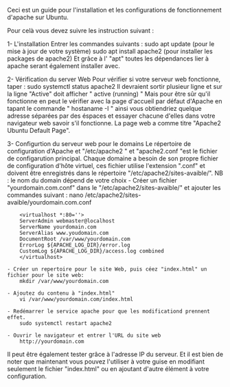 Ceci est un guide pour l'installation et les configurations de fonctionnement d'apache sur Ubuntu.

Pour celà vous devez suivre les instruction suivant :

1- L'installation 
Entrer les commandes suivants :
		sudo apt update (pour le mise à jour de votre système)
		sudo apt install apache2 (pour installer les packages de apache2)
Et grâce à l' "apt" toutes les dépendances lier à apache serant également installer avec.

2- Vérification du server Web
Pour vérifier si votre serveur web fonctionne, taper : 
		sudo systemctl status apache2
Il devraient sortir plusieur ligne et sur la ligne "Active" doit afficher " active (running) "
Mais pour être sûr qu'il fonctionne en peut le vérifier avec la page d'accueil par défaut d'Apache en tapant le commande " hostaname -I " 
ainsi vous obtiendriez quelque adresse séparées par des éspaces et essayer chacune d'elles dans votre navigateur web savoir s'il fonctionne.
La page web a comme titre "Apache2 Ubuntu Default Page".

3- Configurtion du serveur web pour le domains
Le répertoire de configuration d'Apache et "/etc/apache2 " et "apache2.conf "est le fichier de configarution principal.
Chaque domaine a besoin de son propre fichier de configuration d'hôte virtuel, ces fichier utilise l'extension ".conf" 
et doivent être enregistrés dans le répertoire "/etc/apache2/sites-avaible/".
NB : le nom du domain dépend de votre choix 
	- Créer un fichier "yourdomain.com.conf" dans le "/etc/apache2/sites-avaible/" et ajouter les commandes suivant :
		nano /etc/apache2/sites-avaible/yourdomain.com.conf

		<virtualhost *:80=''>
		ServerAdmin webmaster@localhost
		ServerName yourdomain.com
		ServerAlias www.youdomain.com
		DocumentRoot /var/www/yourdomain.com
		ErrorLog ${APACHE_LOG_DIR}/error.log
		CustomLog ${APACHE_LOG_DIR}/access.log combined
		</virtualhost>

	- Créer un repertoire pour le site Web, puis céez "index.html" un fichier pour le site web:
		mkdir /var/www/yourdomain.com
		
	- Ajoutez du contenu à "index.html"
		vi /var/www/yourdomain.com/index.html
	
	- Redémarrer le service apache pour que les modificationd prennent effet.
		sudo systemctl restart apache2

	- Ouvrir le navigateur et entrer l'URL du site web 
		http://yourdomain.com
Il peut être également tester grâce à l'adresse IP du serveur.
Et il est bien de noter que maintenant vous pouvez l'utiliser à votre guise en modifiant 
seulement le fichier "index.html" ou en ajoutant d'autre élément à votre configuration.
